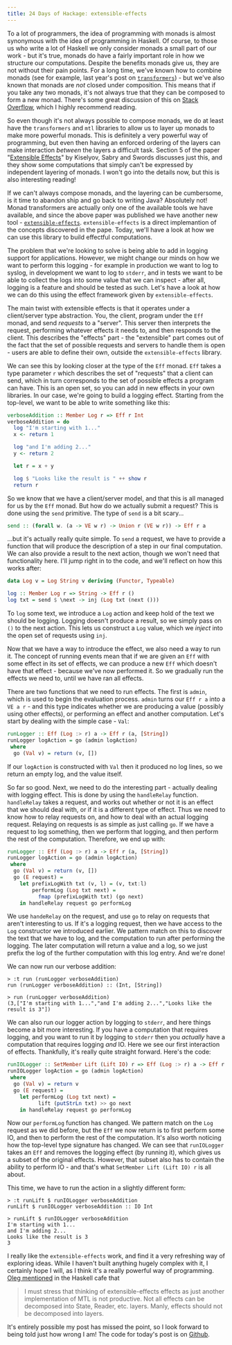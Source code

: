```yaml
---
title: 24 Days of Hackage: extensible-effects
---
```


To a lot of programmers, the idea of programming with monads is almost
synonymous with the idea of programming in Haskell. Of course, to those us who
write a lot of Haskell we only consider monads a small part of our work - but it's
true, monads do have a fairly important role in how we structure our
computations. Despite the benefits monads give us, they are not without their
pain points. For a long time, we've known how to combine monads (see for
example, last year's post on
[`transformers`](/posts/2012-12-20-24-days-of-hackage-transformers.html)) - but
we've also known that monads are *not* closed under composition. This means that
if you take any two monads, it's not always true that they can be composed to
form a new monad. There's some great discussion of this on
[Stack Overflow](http://stackoverflow.com/questions/13034229/concrete-example-showing-that-monads-are-not-closed-under-composition-with-proo),
which I highly recommend reading.

So even though it's not always possible to compose monads, we do at least have
the `transformers` and `mtl` libraries to allow us to layer up monads to make
more powerful monads. This is definitely a very powerful way of programming, but
even then having an enforced ordering of the layers can make interaction
*between* the layers a difficult task. Section 5 of the paper
"[Extensible Effects](http://okmij.org/ftp/Haskell/extensible/index.html)" by
Kiselyov, Sabry and Swords discusses just this, and they show some computations
that simply can't be expressed by independent layering of monads. I won't go
into the details now, but this is also interesting reading!

If we can't always compose monads, and the layering can be cumbersome, is it
time to abandon ship and go back to writing Java? Absolutely not! Monad
transformers are actually only one of the available tools we have available, and
since the above paper was published we have another new tool -
[`extensible-effects`](http://hackage.haskell.org/package/extensible-effects). `extensible-effects`
is a direct implemantion of the concepts discovered in the pape. Today, we'll
have a look at how we can use this library to build effectful computations.

The problem that we're looking to solve is being able to add in logging support
for applications. However, we might change our minds on how we want to perform
this logging - for example in production we want to log to syslog, in
development we want to log to `stderr`, and in tests we want to be able to
collect the logs into some value that we can inspect - after all, logging is a
feature and should be tested as such. Let's have a look at how we can do this
using the effect framework given by `extensible-effects`.

The main twist with extensible effects is that it operates under a client/server
type abstraction. You, the client, program under the `Eff` monad, and send
*requests* to a "server". This server then interprets the request, performing
whatever effects it needs to, and then responds to the client. This describes
the "effects" part - the "extensible" part comes out of the fact that the set of
possible requests and servers to handle them is open - users are able to define
their own, outside the `extensible-effects` library.

We can see this by looking closer at the type of the `Eff` monad. `Eff` takes a
type parameter `r` which describes the set of "requests" that a client can send,
which in turn corresponds to the set of possible effects a program can
have. This is an open set, so you can add in new effects in your own
libraries. In our case, we're going to build a logging effect. Starting from the
top-level, we want to be able to write something like this:

```haskell
verboseAddition :: Member Log r => Eff r Int
verboseAddition = do
  log "I'm starting with 1..."
  x <- return 1

  log "and I'm adding 2..."
  y <- return 2

  let r = x + y

  log $ "Looks like the result is " ++ show r
  return r
```

So we know that we have a client/server model, and that this is all managed for
us by the `Eff` monad. But how do we actually submit a request? This is done
using the `send` primitive. The type of `send` is a bit scary...

```haskell
send :: (forall w. (a -> VE w r) -> Union r (VE w r)) -> Eff r a
```

...but it's actually really quite simple. To `send` a request, we have to
provide a function that will produce the description of a step in our final
computation. We can also provide a result to the next action, though we won't
need that functionality here. I'll jump right in to the code, and we'll reflect
on how this works after:

```haskell
data Log v = Log String v deriving (Functor, Typeable)

log :: Member Log r => String -> Eff r ()
log txt = send $ \next -> inj (Log txt (next ()))
```

To `log` some text, we introduce a `Log` action and keep hold of the text we
should be logging. Logging doesn't produce a result, so we simply pass on `()`
to the next action. This lets us construct a `Log` value, which we *inject* into
the open set of requests using `inj`.

Now that we have a way to introduce the effect, we also need
a way to run it. The concept of running events mean that if we are given an
`Eff` with some effect in its set of effects, we can produce a new `Eff` which
doesn't have that effect - because we've now performed it. So we
gradually run the effects we need to, until we have ran all effects.

There are two functions that we need to run effects. The first is `admin`, which
is used to begin the evaluation process. `admin` turns our `Eff r a` into a `VE
a r` - and this type indicates whether we are producing a value (possibly using
other effects), or performing an effect and another computation. Let's start by
dealing with the simple case - `Val`:

```haskell
runLogger :: Eff (Log :> r) a -> Eff r (a, [String])
runLogger logAction = go (admin logAction)
 where
  go (Val v) = return (v, [])
```

If our `logAction` is constructed with `Val` then it produced no log lines, so
we return an empty log, and the value itself.

So far so good. Next, we need to do the interesting part - actually dealing with
logging effect. This is done by using the `handleRelay` function. `handleRelay`
takes a request, and works out whether or not it is an effect that we should
deal with, or if it is a different type of effect. Thus we need to know how to
relay requests on, and how to deal with an actual logging request. Relaying on
requests is as simple as just calling `go`. If we have a request to log
something, then we perform that logging, and then perform the rest of the
computation. Therefore, we end up with:

```haskell
runLogger :: Eff (Log :> r) a -> Eff r (a, [String])
runLogger logAction = go (admin logAction)
 where
  go (Val v) = return (v, [])
  go (E request) =
    let prefixLogWith txt (v, l) = (v, txt:l)
        performLog (Log txt next) =
          fmap (prefixLogWith txt) (go next)
    in handleRelay request go performLog
```

We use `handeRelay` on the request, and use `go` to relay on requests that
aren't interesting to us. If it's a logging request, then we have access to the
`Log` constructor we introduced earlier. We pattern match on this to discover
the text that we have to log, and the computation to run after performing the
logging. The later computation will return a value and a log, so we just prefix
the log of the further computation with this log entry. And we're done!

We can now run our verbose addition:

```
> :t run (runLogger verboseAddition) 
run (runLogger verboseAddition) :: (Int, [String])

> run (runLogger verboseAddition)
(3,["I'm starting with 1...","and I'm adding 2...","Looks like the result is 3"])
```

We can also run our logger action by logging to `stderr`, and here things become
a bit more interesting. If you have a computation that requires logging, and you
want to run it by logging to `stderr` then you *actually* have a computation
that requires logging *and* IO. Here we see our first interaction of
effects. Thankfully, it's really quite straight forward. Here's the code:

```haskell
runIOLogger :: SetMember Lift (Lift IO) r => Eff (Log :> r) a -> Eff r a
runIOLogger logAction = go (admin logAction)
 where
  go (Val v) = return v
  go (E request) =
    let performLog (Log txt next) =
          lift (putStrLn txt) >> go next
    in handleRelay request go performLog
```

Now our `performLog` function has changed. We pattern match on the `Log` request
as we did before, but the `Eff` we now return is to first perform some IO, and
then to perform the rest of the computation. It's also worth noticing how the
top-level type signature has changed. We can see that `runIOLogger` takes an
`Eff` and removes the logging effect (by running it), which gives us a subset of
the original effects. However, that subset also has to contain the ability to
perform IO - and that's what `SetMember Lift (Lift IO) r` is all about.

This time, we have to run the action in a slightly different form:

```
> :t runLift $ runIOLogger verboseAddition
runLift $ runIOLogger verboseAddition :: IO Int

> runLift $ runIOLogger verboseAddition   
I'm starting with 1...
and I'm adding 2...
Looks like the result is 3
3
```

I really like the `extensible-effects` work, and find it a very refreshing way
of exploring ideas. While I haven't built anything hugely complex with it, I
certainly hope I will, as I think it's a really powerful way of
programming. [Oleg mentioned](http://www.haskell.org/pipermail/haskell-cafe/2013-November/111551.html)
in the Haskell cafe that

> I must stress that thinking of extensible-effects effects as just another
> implementation of MTL is not productive. Not all effects can be decomposed
> into State, Reader, etc. layers. Manly, effects should not be decomposed into
> layers.

It's entirely possible my post has missed the point, so I look forward to being
told just how wrong I am! The code for today's post is on
[Github](https://github.com/ocharles/blog/tree/master/code).
